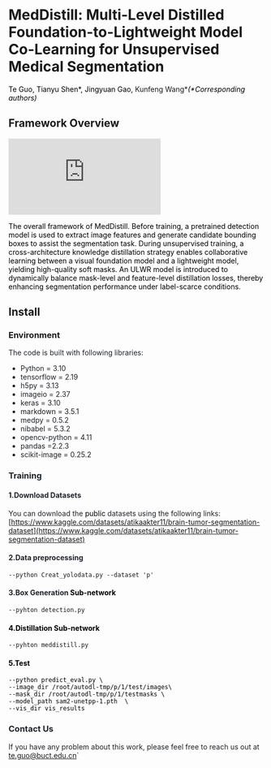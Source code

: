 # MedDistill: Multi-Level Distilled Foundation-to-Lightweight Model Co-Learning for Unsupervised Medical Segmentation

<font style="color:rgb(0,0,0);">Te Guo, Tianyu Shen*, Jingyuan Gao, </font> Kunfeng Wang*_<font style="color:rgb(0,0,0);">(*Corresponding authors)</font>_

## Framework Overview
![overrall.pdf](https://github.com/user-attachments/files/21765108/overrall.pdf)

<font style="color:rgb(0,0,0);">The overall framework of MedDistill. Before training, a pretrained detection model is used to extract image features and generate candidate bounding boxes to assist the segmentation task. During unsupervised training, a cross-architecture knowledge distillation strategy enables collaborative learning between a visual foundation model and a lightweight model, yielding high-quality soft masks. An ULWR model is introduced to dynamically balance mask-level and feature-level distillation losses, thereby enhancing segmentation performance under label-scarce conditions.</font>

## Install
### Environment
<font style="color:rgb(31, 35, 40);">The code is built with following libraries:</font>

+ <font style="color:rgb(31, 35, 40);">Python = 3.10</font>
+ <font style="color:rgb(31, 35, 40);">tensorflow = 2.19</font>
+ <font style="color:rgb(31, 35, 40);">h5py = 3.13</font>
+ <font style="color:rgb(31, 35, 40);">imageio = 2.37</font>
+ <font style="color:rgb(31, 35, 40);">keras = 3.10</font>
+ markdown = 3.5.1
+ <font style="color:rgb(31, 35, 40);">medpy = 0.5.2</font>
+ <font style="color:rgb(31, 35, 40);">nibabel = 5.3.2</font>
+ <font style="color:rgb(31, 35, 40);">opencv-python = 4.11</font>
+ <font style="color:rgb(31, 35, 40);">pandas =2.2.3</font>
+ <font style="color:rgb(31, 35, 40);">scikit-image = 0.25.2</font>

### <font style="color:rgb(31, 35, 40);">Training</font>
#### <font style="color:rgb(31, 35, 40);">1.Download Datasets</font>
<font style="color:rgb(31, 35, 40);">You can download the </font><font style="color:rgb(0,0,0);">public</font><font style="color:rgb(31, 35, 40);"> datasets using the following links: </font>[https://www.kaggle.com/datasets/atikaakter11/brain-tumor-segmentation-dataset](https://www.kaggle.com/datasets/atikaakter11/brain-tumor-segmentation-dataset)
#### <font style="color:rgb(31, 35, 40);">2.Data preprocessing</font>
    --python Creat_yolodata.py --dataset 'p'
#### <font style="color:rgb(31, 35, 40);">3.Box Generation </font><font style="color:rgb(0,0,0);">Sub-network</font>
    --pyhton detection.py 
#### <font style="color:rgb(0,0,0);">4.Distillation Sub-network</font>
    --pyhton meddistill.py
#### <font style="color:rgb(0,0,0);">5.Test
    --python predict_eval.py \
    --image_dir /root/autodl-tmp/p/1/test/images\
    --mask_dir /root/autodl-tmp/p/1/testmasks \
    --model_path sam2-unetpp-1.pth  \
    --vis_dir vis_results
### <font style="color:rgb(31, 35, 40);">Contact Us</font>
<font style="color:rgb(31, 35, 40);">If you have any problem about this work, please feel free to reach us out at te.guo@buct.edu.cn</font>`

